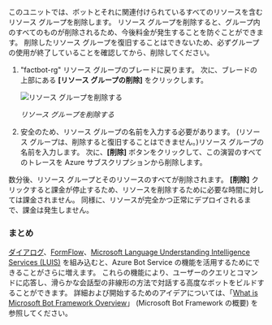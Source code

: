 このユニットでは、ボットとそれに関連付けられているすべてのリソースを含むリソース グループを削除します。 リソース グループを削除すると、グループ内のすべてのものが削除されるため、今後料金が発生することを防ぐことができます。 削除したリソース グループを復旧することはできないため、必ずグループの使用が終了していることを確認してから、削除してください。

<!---TODO: Do we need cleanup instructions for free education access?--->

1. "factbot-rg" リソース グループのブレードに戻ります。 次に、ブレードの上部にある **[リソース グループの削除]** をクリックします。

    ![リソース グループを削除する](../media-draft/9-delete-resource-group.png)

    _リソース グループを削除する_

1. 安全のため、リソース グループの名前を入力する必要があります。 (リソース グループは、削除すると復旧することはできません。)リソース グループの名前を入力します。 次に、**[削除]** ボタンをクリックして、この演習のすべてのトレースを Azure サブスクリプションから削除します。

数分後、リソース グループとそのリソースのすべてが削除されます。 **[削除]** クリックすると課金が停止するため、リソースを削除するために必要な時間に対しては課金されません。 同様に、リソースが完全かつ正常にデプロイされるまで、課金は発生しません。

### <a name="summary"></a>まとめ

[ダイアログ](http://aihelpwebsite.com/Blog/EntryId/9/Introduction-To-Using-Dialogs-With-The-Microsoft-Bot-Framework)、[FormFlow](https://blogs.msdn.microsoft.com/uk_faculty_connection/2016/07/14/building-a-microsoft-bot-using-microsoft-bot-framework-using-formflow/)、[Microsoft Language Understanding Intelligence Services (LUIS)](https://docs.botframework.com/node/builder/guides/understanding-natural-language/) を組み込むと、Azure Bot Service の機能を活用するためにできることがさらに増えます。 これらの機能により、ユーザーのクエリとコマンドに応答し、滑らかな会話型の非線形の方法で対話する高度なボットをビルドすることができます。 詳細および開始するためのアイデアについては、「[What is Microsoft Bot Framework Overview](https://blogs.msdn.microsoft.com/uk_faculty_connection/2016/04/05/what-is-microsoft-bot-framework-overview/)」 (Microsoft Bot Framework の概要) を参照してください。